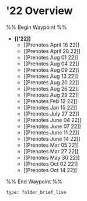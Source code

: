 # '22 Overview
%% Begin Waypoint %%
- **[['22]]**
	- [[Prenotes April 16 22]]
	- [[Prenotes April 28 22]]
	- [[Prenotes Aug 01 22]]
	- [[Prenotes Aug 04 22]]
	- [[Prenotes Aug 09 22]]
	- [[Prenotes Aug 13 22]]
	- [[Prenotes Aug 20 22]]
	- [[Prenotes Aug 26 22]]
	- [[Prenotes Aug 29 22]]
	- [[Prenotes Feb 12 22]]
	- [[Prenotes Jan 15 22]]
	- [[Prenotes July 27 22]]
	- [[Prenotes June 04 22]]
	- [[Prenotes June 07 22]]
	- [[Prenotes June 11 22]]
	- [[Prenotes June 14 22]]
	- [[Prenotes Mar 05 22]]
	- [[Prenotes Mar 27 22]]
	- [[Prenotes May 30 22]]
	- [[Prenotes Oct 02 22]]
	- [[Prenotes Oct 14 22]]

%% End Waypoint %%

```ccard
type: folder_brief_live
```
 
